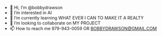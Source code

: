 - 👋 Hi, I’m @bobbydrawson
- 👀 I’m interested in AI
- 🌱 I’m currently learning WHAT EVER I CAN TO MAKE IT A REALTY
- 💞️ I’m looking to collaborate on MY PROJECT
- 📫 How to reach me 979-943-0059 OR BOBBYDRAWSON@GMAIL.COM

<!---
bobbydrawson/bobbydrawson is a ✨ special ✨ repository because its `README.md` (this file) appears on your GitHub profile.
You can click the Preview link to take a look at your changes.
--->
